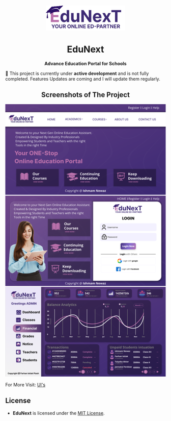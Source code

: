 <p align= "center">
    <img src="https://github.com/IshmamNewaz/Webtech-ASP/blob/main/rec/EduNext_Logo.png" title="Logo" alt="Logo" width="250">
    <br/>

  <h1 align="center">EduNext</h1>
  <p align="center"><b>Advance Education Portal for Schools</b></p>
</p>

🚧 This project is currently under **active development** and is not fully completed. Features Updates are coming and I will update them regularly.


<h2 align="center">Screenshots of The Project</h2>
<p align= "center">
    <img src="https://github.com/IshmamNewaz/Webtech-ASP/blob/main/UI/Landing%20Page.png" width="1000">
    <img src="https://github.com/IshmamNewaz/Webtech-ASP/blob/main/UI/Login.png" width="1000">
    <img src="https://github.com/IshmamNewaz/Webtech-ASP/blob/main/UI/Financials.png" width="1000">
    <p>For More Visit: <a href="https://github.com/IshmamNewaz/Webtech-ASP/tree/main/UI">UI's</a> </p>
</p>

## License
- **EduNext** is licensed under the [MIT License](https://github.com/git/git-scm.com/blob/main/MIT-LICENSE.txt).
